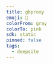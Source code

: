 ```yaml
---
title: ghproxy
emoji: 🐳
colorFrom: gray
colorTo: pink
sdk: static
pinned: false
tags:
  - deepsite
---
```

